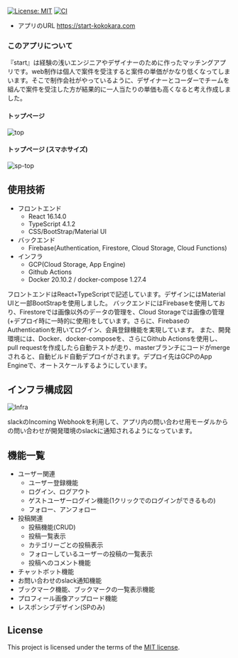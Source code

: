  [![License: MIT](https://img.shields.io/badge/License-MIT-yellow.svg)](https://opensource.org/licenses/MIT) [![CI](https://github.com/RYOTA-KOBA/MatchingApp/workflows/CI/badge.svg)](https://github.com/RYOTA-KOBA/MatchingApp/actions)
 
 - アプリのURL
 https://start-kokokara.com
 
 ### このアプリについて
 『start』は経験の浅いエンジニアやデザイナーのために作ったマッチングアプリです。web制作は個人で案件を受注すると案件の単価がかなり低くなってしまいます。そこで制作会社がやっているように、デザイナーとコーダーでチームを組んで案件を受注した方が結果的に一人当たりの単価も高くなると考え作成しました。
 
#### トップページ 
 ![top](https://user-images.githubusercontent.com/57514343/106434188-8b5dc000-64b4-11eb-8c1a-a7c3159781a5.png)
 
#### トップページ (スマホサイズ)
![sp-top](https://user-images.githubusercontent.com/57514343/106434202-8f89dd80-64b4-11eb-8936-a54fe1bb5d35.png)

## 使用技術
- フロントエンド
  - React 16.14.0
  - TypeScript 4.1.2
  - CSS/BootStrap/Material UI
- バックエンド
  - Firebase(Authentication, Firestore, Cloud Storage, Cloud Functions)
- インフラ
  - GCP(Cloud Storage, App Engine)
  - Github Actions
  - Docker 20.10.2 / docker-compose 1.27.4
  
フロントエンドはReact+TypeScriptで記述しています。デザインにはMaterial UIと一部BootStrapを使用しました。
バックエンドにはFirebaseを使用しており、Firestoreでは画像以外のデータの管理を、Cloud Storageでは画像の管理(+デプロイ時に一時的に使用)をしています。さらに、FirebaseのAuthenticationを用いてログイン、会員登録機能を実現しています。
また、開発環境には、Docker、docker-composeを、さらにGithub Actionsを使用し、pull requestを作成したら自動テストが走り、masterブランチにコードがmergeされると、自動ビルド自動デプロイがされます。デプロイ先はGCPのApp Engineで、オートスケールするようにしています。

## インフラ構成図
![Infra](https://user-images.githubusercontent.com/57514343/104829808-d5428580-58ba-11eb-9b8b-32d268e98b4d.png)

slackのIncoming Webhookを利用して、アプリ内の問い合わせ用モーダルからの問い合わせが開発環境のslackに通知されるようになっています。

## 機能一覧
- ユーザー関連
  - ユーザー登録機能
  - ログイン、ログアウト
  - ゲストユーザーログイン機能(1クリックでのログインができるもの)
  - フォロー、アンフォロー
- 投稿関連
  - 投稿機能(CRUD)
  - 投稿一覧表示
  - カテゴリーごとの投稿表示
  - フォローしているユーザーの投稿の一覧表示
  - 投稿へのコメント機能
- チャットボット機能
- お問い合わせのslack通知機能
- ブックマーク機能、ブックマークの一覧表示機能　
- プロフィール画像アップロード機能
- レスポンシブデザイン(SPのみ)
## License
This project is licensed under the terms of the [MIT license](https://github.com/RYOTA-KOBA/MatchingApp/blob/master/LICENSE.txt).
